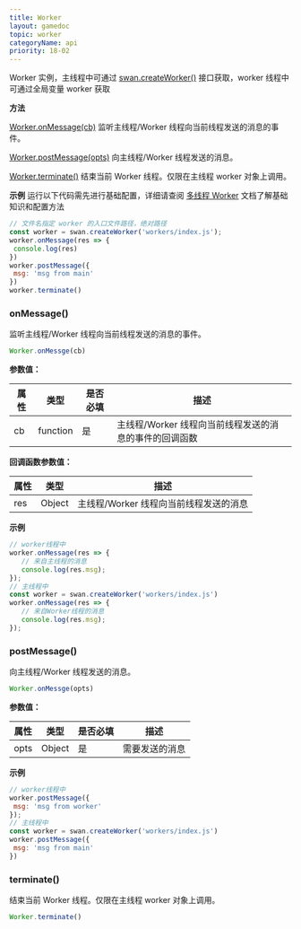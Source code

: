 ```yaml
---
title: Worker
layout: gamedoc
topic: worker
categoryName: api
priority: 18-02
---
```


 Worker 实例，主线程中可通过 [swan.createWorker()](/game/api/worker/createWorker/) 接口获取，worker 线程中可通过全局变量 worker 获取

 **方法**

 [Worker.onMessage(cb)](/game/api/worker/worker_obj/onMessage/)
监听主线程/Worker 线程向当前线程发送的消息的事件。

 [Worker.postMessage(opts)](/game/api/worker/worker_obj/postMessage/)
向主线程/Worker 线程发送的消息。

 [Worker.terminate()](/game/api/worker/worker_obj/terminate/)
结束当前 Worker 线程。仅限在主线程 worker 对象上调用。

 **示例**
运行以下代码需先进行基础配置，详细请查阅 [多线程 Worker](/game/tutorials/worker/worker/) 文档了解基础知识和配置方法

 ```js
// 文件名指定 worker 的入口文件路径，绝对路径
const worker = swan.createWorker('workers/index.js');
 worker.onMessage(res => {
  console.log(res)
})
 worker.postMessage({
  msg: 'msg from main'
})
 worker.terminate()
```


### onMessage()
监听主线程/Worker 线程向当前线程发送的消息的事件。

 ```js
Worker.onMessge(cb)
```

 **参数值：**

 |属性|类型|是否必填|描述|
|-|-|-|-|
|cb|function|是|主线程/Worker 线程向当前线程发送的消息的事件的回调函数|

 **回调函数参数值：**

 |属性|类型|描述|
|-|-|-|
|res|Object|主线程/Worker 线程向当前线程发送的消息|

 **示例**

 ```js
// worker线程中
worker.onMessage(res => {
    // 来自主线程的消息
    console.log(res.msg);
});
 // 主线程中
const worker = swan.createWorker('workers/index.js')
worker.onMessage(res => {
    // 来自Worker线程的消息
    console.log(res.msg);
});
```

### postMessage()
向主线程/Worker 线程发送的消息。

 ```js
Worker.onMessge(opts)
```

 **参数值：**

 |属性|类型|是否必填|描述|
|-|-|-|-|
|opts|Object|是|需要发送的消息|

 **示例**

 ```js
// worker线程中
worker.postMessage({
  msg: 'msg from worker'
});
 // 主线程中
const worker = swan.createWorker('workers/index.js')
worker.postMessage({
  msg: 'msg from main'
})
```

### terminate()
结束当前 Worker 线程。仅限在主线程 worker 对象上调用。

 ```js
Worker.terminate()
```